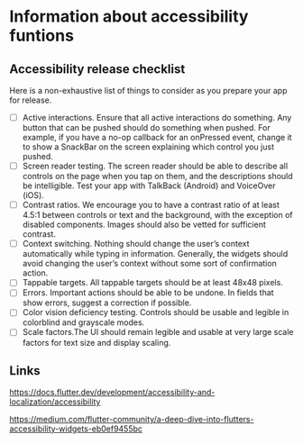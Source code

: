 # Information about accessibility funtions

## Accessibility release checklist

Here is a non-exhaustive list of things to consider as you prepare your app for release.

 - [ ] Active interactions. Ensure that all active interactions do something. Any button that can be pushed should do something when pushed. For example, if you have a no-op callback for an onPressed event, change it to show a SnackBar on the screen explaining which control you just pushed.
- [ ] Screen reader testing. The screen reader should be able to describe all controls on the page when you tap on them, and the descriptions should be intelligible. Test your app with TalkBack (Android) and VoiceOver (iOS).
- [ ] Contrast ratios. We encourage you to have a contrast ratio of at least 4.5:1 between controls or text and the background, with the exception of disabled components. Images should also be vetted for sufficient contrast.
- [ ] Context switching. Nothing should change the user’s context automatically while typing in information. Generally, the widgets should avoid changing the user’s context without some sort of confirmation action.
- [ ] Tappable targets. 
All tappable targets should be at least 48x48 pixels.
- [ ] Errors. Important actions should be able to be undone. In fields that show errors, suggest a correction if possible.
- [ ] Color vision deficiency testing. Controls should be usable and legible in colorblind and grayscale modes.
- [ ] Scale factors.The UI should remain legible and usable at very large scale factors for text size and display scaling.

## Links

https://docs.flutter.dev/development/accessibility-and-localization/accessibility


https://medium.com/flutter-community/a-deep-dive-into-flutters-accessibility-widgets-eb0ef9455bc